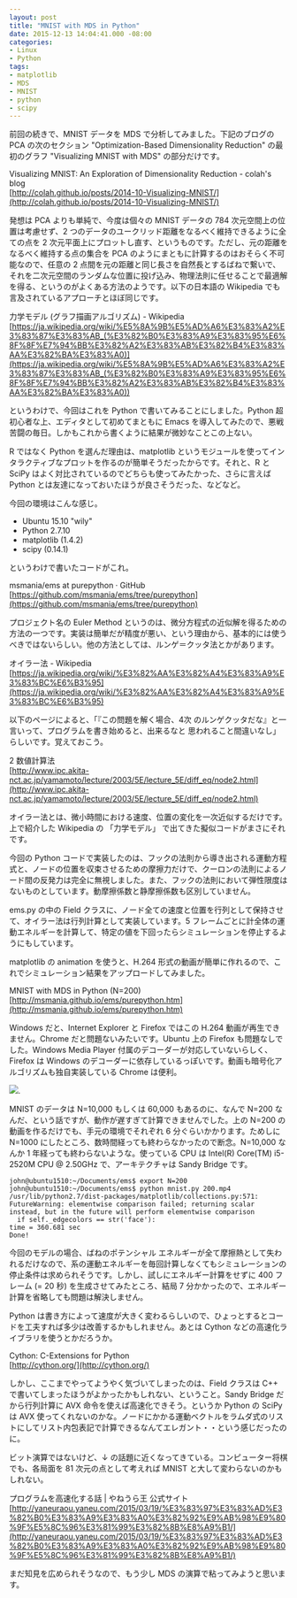 ```yaml
---
layout: post
title: "MNIST with MDS in Python"
date: 2015-12-13 14:04:41.000 -08:00
categories:
- Linux
- Python
tags:
- matplotlib
- MDS
- MNIST
- python
- scipy
---
```


前回の続きで、MNIST データを MDS で分析してみました。下記のブログの PCA の次のセクション "Optimization-Based Dimensionality Reduction" の最初のグラフ "Visualizing MNIST with MDS" の部分だけです。

 
Visualizing MNIST: An Exploration of Dimensionality Reduction - colah's blog <br />
[http://colah.github.io/posts/2014-10-Visualizing-MNIST/](http://colah.github.io/posts/2014-10-Visualizing-MNIST/)

 
発想は PCA よりも単純で、今度は個々の MNIST データの 784 次元空間上の位置は考慮せず、2 つのデータのユークリッド距離をなるべく維持できるように全ての点を 2 次元平面上にプロットし直す、というものです。ただし、元の距離をなるべく維持する点の集合を PCA のようにまともに計算するのはおそらく不可能なので、任意の 2 点間を元の距離と同じ長さを自然長とするばねで繋いで、それを二次元空間のランダムな位置に投げ込み、物理法則に任せることで最適解を得る、というのがよくある方法のようです。以下の日本語の Wikipedia でも言及されているアプローチとほぼ同じです。

 
力学モデル (グラフ描画アルゴリズム) - Wikipedia <br />
[https://ja.wikipedia.org/wiki/%E5%8A%9B%E5%AD%A6%E3%83%A2%E3%83%87%E3%83%AB_(%E3%82%B0%E3%83%A9%E3%83%95%E6%8F%8F%E7%94%BB%E3%82%A2%E3%83%AB%E3%82%B4%E3%83%AA%E3%82%BA%E3%83%A0)](https://ja.wikipedia.org/wiki/%E5%8A%9B%E5%AD%A6%E3%83%A2%E3%83%87%E3%83%AB_(%E3%82%B0%E3%83%A9%E3%83%95%E6%8F%8F%E7%94%BB%E3%82%A2%E3%83%AB%E3%82%B4%E3%83%AA%E3%82%BA%E3%83%A0))

 
というわけで、今回はこれを Python で書いてみることにしました。Python 超初心者な上、エディタとして初めてまともに Emacs を導入してみたので、悪戦苦闘の毎日。しかもこれから書くように結果が微妙なことこの上ない。

 
R ではなく Python を選んだ理由は、matplotlib というモジュールを使ってインタラクティブなプロットを作るのが簡単そうだったからです。それと、R と SciPy はよく対比されているのでどちらも使ってみたかった、さらに言えば Python とは友達になっておいたほうが良さそうだった、などなど。

 
今回の環境はこんな感じ。

 
- Ubuntu 15.10 "wily"
- Python 2.7.10
- matplotlib (1.4.2)
- scipy (0.14.1)

 
というわけで書いたコードがこれ。

 
msmania/ems at purepython · GitHub <br />
[https://github.com/msmania/ems/tree/purepython](https://github.com/msmania/ems/tree/purepython)

 
プロジェクト名の Euler Method というのは、微分方程式の近似解を得るための方法の一つです。実装は簡単だが精度が悪い、という理由から、基本的には使うべきではないらしい。他の方法としては、ルンゲ＝クッタ法とかがあります。

 
オイラー法 - Wikipedia <br />
[https://ja.wikipedia.org/wiki/%E3%82%AA%E3%82%A4%E3%83%A9%E3%83%BC%E6%B3%95](https://ja.wikipedia.org/wiki/%E3%82%AA%E3%82%A4%E3%83%A9%E3%83%BC%E6%B3%95)

 
以下のページによると、「『この問題を解く場合、4次 のルンゲクッタだな』と一言いって、プログラムを書き始めると、出来るなと 思われること間違いなし」 らしいです。覚えておこう。

 
2 数値計算法 <br />
[http://www.ipc.akita-nct.ac.jp/yamamoto/lecture/2003/5E/lecture_5E/diff_eq/node2.html](http://www.ipc.akita-nct.ac.jp/yamamoto/lecture/2003/5E/lecture_5E/diff_eq/node2.html)

 
オイラー法とは、微小時間における速度、位置の変化を一次近似するだけです。上で紹介した Wikipedia の 「力学モデル」 で出てきた擬似コードがまさにそれです。

 
今回の Python コードで実装したのは、フックの法則から導き出される運動方程式と、ノードの位置を収束させるための摩擦力だけで、クーロンの法則によるノード間の反発力は完全に無視しました。また、フックの法則において弾性限度はないものとしています。動摩擦係数と静摩擦係数も区別していません。

 
ems.py の中の Field クラスに、ノード全ての速度と位置を行列として保持させて、オイラー法は行列計算として実装しています。5 フレームごとに計全体の運動エネルギーを計算して、特定の値を下回ったらシミュレーションを停止するようにもしています。

 
matplotlib の animation を使うと、H.264 形式の動画が簡単に作れるので、これでシミュレーション結果をアップロードしてみました。

 
MNIST with MDS in Python (N=200) <br />
[http://msmania.github.io/ems/purepython.htm](http://msmania.github.io/ems/purepython.htm)

 
Windows だと、Internet Explorer と Firefox ではこの H.264 動画が再生できません。Chrome だと問題ないみたいです。Ubuntu 上の Firefox も問題なしでした。Windows Media Player 付属のデコーダーが対応していないらしく、Firefox は Windows のデコーダーに依存しているっぽいです。動画も暗号化アルゴリズムも独自実装している Chrome は便利。

 
![]({{site.assets_url}}2015-12-13-image.png).

 
MNIST のデータは N=10,000 もしくは 60,000 もあるのに、なんで N=200 なんだ、という話ですが、動作が遅すぎて計算できませんでした。上の N=200 の動画を作るだけでも、手元の環境でそれぞれ 6 分ぐらいかかります。ためしに N=1000 にしたところ、数時間経っても終わらなかったので断念。N=10,000 なんか 1 年経っても終わらないような。使っている CPU は Intel(R) Core(TM) i5-2520M CPU @ 2.50GHz で、アーキテクチャは Sandy Bridge です。

 
```
john@ubuntu1510:~/Documents/ems$ export N=200 
john@ubuntu1510:~/Documents/ems$ python mnist.py 200.mp4 
/usr/lib/python2.7/dist-packages/matplotlib/collections.py:571: FutureWarning: elementwise comparison failed; returning scalar instead, but in the future will perform elementwise comparison 
  if self._edgecolors == str('face'): 
time = 360.681 sec 
Done!
```
 
今回のモデルの場合、ばねのポテンシャル エネルギーが全て摩擦熱として失われるだけなので、系の運動エネルギーを毎回計算しなくてもシミュレーションの停止条件は求められそうです。しかし、試しにエネルギー計算をせずに 400 フレーム (= 20 秒) を生成させてみたところ、結局 7 分かかったので、エネルギー計算を省略しても問題は解決しません。

 
Python は書き方によって速度が大きく変わるらしいので、ひょっとするとコードを工夫すれば多少は改善するかもしれません。あとは Cython などの高速化ライブラリを使うとかだろうか。

 
Cython: C-Extensions for Python <br />
[http://cython.org/](http://cython.org/)

 
しかし、ここまでやってようやく気づいてしまったのは、Field クラスは C++ で書いてしまったほうがよかったかもしれない、ということ。Sandy Bridge だから行列計算に AVX 命令を使えば高速化できそう。というか Python の SciPy は AVX 使ってくれないのかな。ノードにかかる運動ベクトルをラムダ式のリストにしてリスト内包表記で計算できるなんてエレガント・・という感じだったのに。

 
ビット演算ではないけど、↓ の話題に近くなってきている。コンピューター将棋でも、各局面を 81 次元の点として考えれば MNIST と大して変わらないのかもしれない。

 
プログラムを高速化する話 | やねうら王 公式サイト <br />
[http://yaneuraou.yaneu.com/2015/03/19/%E3%83%97%E3%83%AD%E3%82%B0%E3%83%A9%E3%83%A0%E3%82%92%E9%AB%98%E9%80%9F%E5%8C%96%E3%81%99%E3%82%8B%E8%A9%B1/](http://yaneuraou.yaneu.com/2015/03/19/%E3%83%97%E3%83%AD%E3%82%B0%E3%83%A9%E3%83%A0%E3%82%92%E9%AB%98%E9%80%9F%E5%8C%96%E3%81%99%E3%82%8B%E8%A9%B1/)

 まだ知見を広められそうなので、もう少し MDS の演算で粘ってみようと思います。